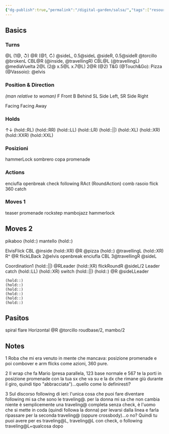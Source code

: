 ```yaml
---
{"dg-publish":true,"permalink":"/digital-garden/salsa/","tags":["resource"]}
---
```


## Basics 
### Turns
@L (1@, ↺)
@R (@1, ↻)
@sideL, 0.5@sideL
@sideR, 0.5@sideR
@torcillo
@brokenL
CBL@R (@inside, @travellingR)
CBL@L (@travellingL)
@mediaVuelta
2@L (2@ x.5@L x.7@L) 
2@R (@2)
T&G (@Touch&Go):
Pizza (@Vassoio):
@elvis 
### Position & Direction
*(man relative to woman)* 
F Front 
B Behind 
SL Side Left, SR Side Right 

Facing 
Facing Away
### Holds
↑↓
(hold::RL)
(hold::RR)
(hold::LL)
(hold::LR)
(hold::||)
(hold::XL)
(hold::XR)
(hold::XXR)
(hold::XXL)
### Posizioni 
hammerLock 
sombrero 
copa
promenade 
### Actions 
enciufla 
openbreak
check
following 
RAct (RoundAction) 
comb
rasoio 
flick
360
catch
### Moves 1
teaser 
promenade 
rockstep
mambojazz
hammerlock
## Moves 2
pikaboo (hold::)
mantello (hold::) 

ElvisFlick
	CBL @inside 
	(hold::XR) @R @pizza
	(hold::) @travellingL
	(hold::XR) R^ @R flickLBack
	2@elvis
	openbreak
	enciufla
	CBL 
	3@travellingR
	@sideL

Coordination1
	(hold::||) @RLeader
	(hold::XR) flickRoundR @sideL/2 Leader catch (hold::LL)
	(hold::XR) switch (hold::||)
	(hold::) @R @sideLLeader 

	(hold::)
	(hold::)
	(hold::)
	(hold::)
	(hold::)
	(hold::)
	

## Pasitos
spiral
flare Horizontal
@R @torcillo
roudbase/2, mambo/2

## Notes
1 Roba che mi era venuto in mente che mancava: posizione promenade e poi combover e arm flicks come azioni, 360 pure.

2 Il wrap che fa Mario (presa parallela, 123 base normale e 567 te la porti in posizione promenade con la tua sx che va su e la dx che rimane giù durante il giro, quindi tipo "abbracciata")...quello come lo definiresti?

3 Sul discorso following di ieri: l'unica cosa che puoi fare diventare following mi sa che sono le traveling@.
per la donna mi sa che non cambia niente è semplicemente una traveling@ completa senza check, è l'uomo che si mette in coda (quindi followa la donna) per levarsi dalla linea e farla ripassare per la seconda traveling@ (oppure crossbody)...o no?
Quindi tu puoi avere per es traveling@L, traveling@L con check, o following traveling@L+qualcosa dopo 
